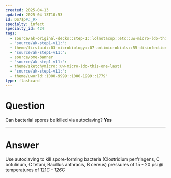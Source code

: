 ```yaml
---
created: 2025-04-13
updated: 2025-04-13T10:53
id: DS7$p#;_9>
specialty: infect
specialty_id: 424
tags:
  - source/ak-original-decks::step-1::lolnotacop::etc::uw-micro-(do-this-one-last)
  - "source/ak-step1-v11:": 
  - theme/firstaid::03-microbiology::07-antimicrobials::55-disinfection-&-sterilization
  - "source/ak-step1-v11:": 
  - source/ome-banner
  - "source/ak-step1-v11:": 
  - theme/sketchymicro::uw-micro-(do-this-one-last)
  - "source/ak-step1-v11:": 
  - theme/uworld::1000-9999::1000-1999::1779"
type: flashcard
---
```


# Question
Can bacterial spores be killed via autoclaving?   **Yes**

---

# Answer
Use autoclaving to kill spore-forming bacteria (Clostridium perfringens, C botulinum, C tetani, Bacillus anthracis, B cereus) pressures of 15 - 20 psi @ temperatures of 121*C - 126*C